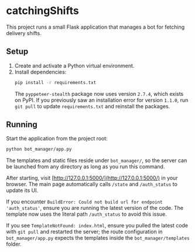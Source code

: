 # catchingShifts

This project runs a small Flask application that manages a bot for fetching delivery shifts.

## Setup
1. Create and activate a Python virtual environment.
2. Install dependencies:
   ```bash
   pip install -r requirements.txt
   ```
   The `pyppeteer-stealth` package now uses version `2.7.4`, which exists on
   PyPI. If you previously saw an installation error for version `1.1.0`,
   run `git pull` to update `requirements.txt` and reinstall the packages.

## Running
Start the application from the project root:
```bash
python bot_manager/app.py
```
The templates and static files reside under `bot_manager/`, so the server can be launched from any directory as long as you run this command.

After starting, visit [http://127.0.0.1:5000/](http://127.0.0.1:5000/) in your browser. The main page automatically calls `/state` and `/auth_status` to update its UI.

If you encounter `BuildError: Could not build url for endpoint 'auth_status'`,
ensure you are running the latest version of the code. The template now uses the
literal path `/auth_status` to avoid this issue.

If you see `TemplateNotFound: index.html`, ensure you pulled the latest code with `git pull` and restarted the server; the route configuration in `bot_manager/app.py` expects the templates inside the `bot_manager/templates` folder.
